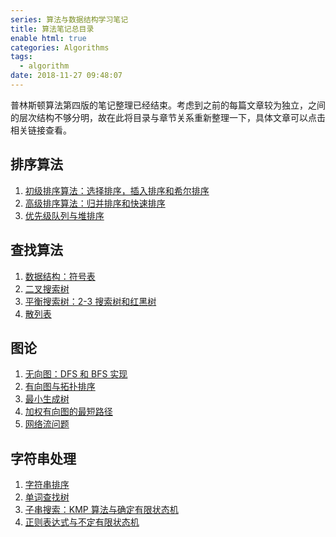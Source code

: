 ```yaml
---
series: 算法与数据结构学习笔记
title: 算法笔记总目录
enable html: true
categories: Algorithms
tags:
  - algorithm
date: 2018-11-27 09:48:07
---
```


普林斯顿算法第四版的笔记整理已经结束。考虑到之前的每篇文章较为独立，之间的层次结构不够分明，故在此将目录与章节关系重新整理一下，具体文章可以点击相关链接查看。

<!-- more -->

## 排序算法

1. [初级排序算法：选择排序，插入排序和希尔排序](./sort-algorithms.html)
2. [高级排序算法：归并排序和快速排序](./sort-algorithms2.html)
3. [优先级队列与堆排序](./sort-algorithm3.html)

## 查找算法

1. [数据结构：符号表](./symbol-table.html)
2. [二叉搜索树](./binary-search-tree.html)
3. [平衡搜索树：2-3 搜索树和红黑树](./red-black-BST.html)
4. [散列表](./hash-table.html)

## 图论

1. [无向图：DFS 和 BFS 实现](./undirected-graph.html)
2. [有向图与拓扑排序](./directed-graph.html)
3. [最小生成树](./minimum-spanning-trees.html)
4. [加权有向图的最短路径](./shortest-paths.html)
5. [网络流问题](./maximum-flow.html)

## 字符串处理

1. [字符串排序](./string-sorts.html)
2. [单词查找树](./tries.html)
3. [子串搜索：KMP 算法与确定有限状态机](./substring-search.html)
4. [正则表达式与不定有限状态机](./regex.html)

